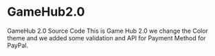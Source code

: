 # GameHub2.0
GameHub 2.0 Source Code
This is Game Hub 2.0 we change the Color theme and we added some validation and API for Payment Method for PayPal.
